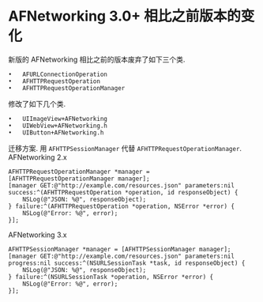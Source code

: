 # AFNetworking 3.0+ 相比之前版本的变化
新版的 AFNetworking 相比之前的版本废弃了如下三个类.

```
•	AFURLConnectionOperation
•	AFHTTPRequestOperation
•	AFHTTPRequestOperationManager
```

修改了如下几个类.

```
•	UIImageView+AFNetworking
•	UIWebView+AFNetworking.h
•	UIButton+AFNetworking.h
```

迁移方案.
用 `AFHTTPSessionManager` 代替 `AFHTTPRequestOperationManager`.
AFNetworking 2.x

```
AFHTTPRequestOperationManager *manager = [AFHTTPRequestOperationManager manager];
[manager GET:@"http://example.com/resources.json" parameters:nil success:^(AFHTTPRequestOperation *operation, id responseObject) {
    NSLog(@"JSON: %@", responseObject);
} failure:^(AFHTTPRequestOperation *operation, NSError *error) {
    NSLog(@"Error: %@", error);
}];
```

AFNetworking 3.x

```
AFHTTPSessionManager *manager = [AFHTTPSessionManager manager];
[manager GET:@"http://example.com/resources.json" parameters:nil progress:nil success:^(NSURLSessionTask *task, id responseObject) {
    NSLog(@"JSON: %@", responseObject);
} failure:^(NSURLSessionTask *operation, NSError *error) {
    NSLog(@"Error: %@", error);
}];
```

